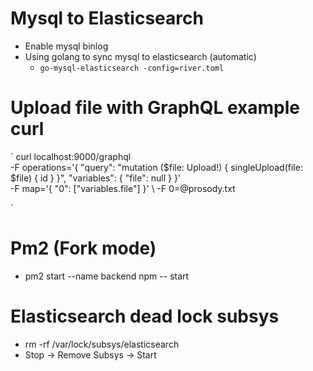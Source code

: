 # Mysql to Elasticsearch

- Enable mysql binlog
- Using golang to sync mysql to elasticsearch (automatic)
	- `go-mysql-elasticsearch -config=river.toml`

# Upload file with GraphQL example curl

`
	curl localhost:9000/graphql \
	-F operations='{ "query": "mutation ($file: Upload!) { singleUpload(file: $file) { id } }", "variables": { "file": null } }' \
	-F map='{ "0": ["variables.file"] }' \ -F 0=@prosody.txt

`

# Pm2 (Fork mode)

- pm2 start --name backend npm -- start

# Elasticsearch dead lock subsys

- rm -rf /var/lock/subsys/elasticsearch
- Stop -> Remove Subsys -> Start

